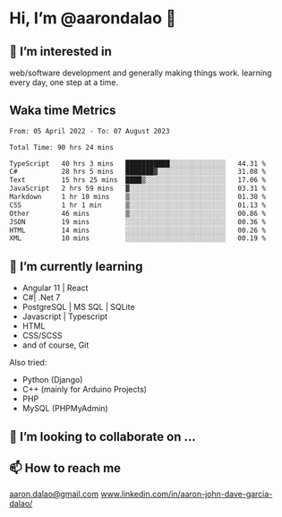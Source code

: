 # __Hi, I’m @aarondalao__ 👋 
## 👀 I’m interested in 
web/software development and generally making things work.
learning every day, one step at a time. 

## Waka time Metrics
<!--START_SECTION:waka-->

```txt
From: 05 April 2022 - To: 07 August 2023

Total Time: 90 hrs 24 mins

TypeScript   40 hrs 3 mins   ███████████░░░░░░░░░░░░░░   44.31 %
C#           28 hrs 5 mins   ███████▓░░░░░░░░░░░░░░░░░   31.08 %
Text         15 hrs 25 mins  ████▒░░░░░░░░░░░░░░░░░░░░   17.06 %
JavaScript   2 hrs 59 mins   ▓░░░░░░░░░░░░░░░░░░░░░░░░   03.31 %
Markdown     1 hr 10 mins    ▒░░░░░░░░░░░░░░░░░░░░░░░░   01.30 %
CSS          1 hr 1 min      ▒░░░░░░░░░░░░░░░░░░░░░░░░   01.13 %
Other        46 mins         ▒░░░░░░░░░░░░░░░░░░░░░░░░   00.86 %
JSON         19 mins         ░░░░░░░░░░░░░░░░░░░░░░░░░   00.36 %
HTML         14 mins         ░░░░░░░░░░░░░░░░░░░░░░░░░   00.26 %
XML          10 mins         ░░░░░░░░░░░░░░░░░░░░░░░░░   00.19 %
```

<!--END_SECTION:waka-->

## 🌱 I’m currently learning 

- Angular 11 | React 
- C#| .Net 7
- PostgreSQL | MS SQL | SQLite
- Javascript | Typescript
- HTML 
- CSS/SCSS
- and of course, Git 


Also tried:
- Python (Django)
- C++ (mainly for Arduino Projects)
- PHP
- MySQL (PHPMyAdmin)


## 💞️ I’m looking to collaborate on ...

## 📫 How to reach me 
aaron.dalao@gmail.com
www.linkedin.com/in/aaron-john-dave-garcia-dalao/

<!---
aarondalao/aarondalao is a ✨ special ✨ repository because its `README.md` (this file) appears on your GitHub profile.
You can click the Preview link to take a look at your changes.
--->

